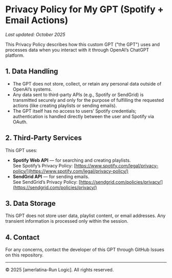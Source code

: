 # Privacy Policy for My GPT (Spotify + Email Actions)

_Last updated: October 2025_

This Privacy Policy describes how this custom GPT ("the GPT") uses and processes data when you interact with it through OpenAI’s ChatGPT platform.

## 1. Data Handling
- The GPT does not store, collect, or retain any personal data outside of OpenAI’s systems.
- Any data sent to third-party APIs (e.g., Spotify or SendGrid) is transmitted securely and only for the purpose of fulfilling the requested actions (like creating playlists or sending emails).
- The GPT itself has no access to users’ Spotify credentials; authentication is handled directly between the user and Spotify via OAuth.

## 2. Third-Party Services
This GPT uses:
- **Spotify Web API** — for searching and creating playlists.  
  See Spotify’s Privacy Policy: [https://www.spotify.com/legal/privacy-policy/](https://www.spotify.com/legal/privacy-policy/)
- **SendGrid API** — for sending emails.  
  See SendGrid’s Privacy Policy: [https://sendgrid.com/policies/privacy/](https://sendgrid.com/policies/privacy/)

## 3. Data Storage
This GPT does not store user data, playlist content, or email addresses. Any transient information is processed only within the session.

## 4. Contact
For any concerns, contact the developer of this GPT through GitHub Issues on this repository.

---

© 2025 [amerlatina-Run Logic]. All rights reserved.
